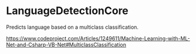# LanguageDetectionCore

Predicts language based on a multiclass classification.

https://www.codeproject.com/Articles/1249611/Machine-Learning-with-ML-Net-and-Csharp-VB-Net#MulticlassClassification
